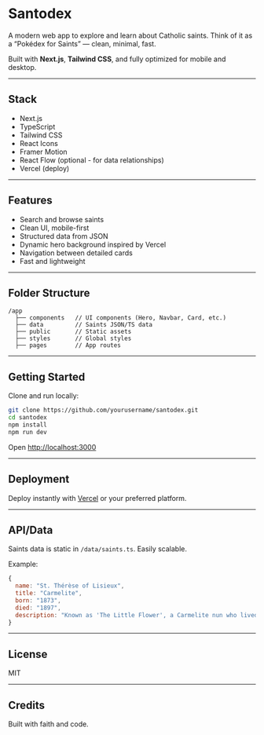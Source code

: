# Santodex

A modern web app to explore and learn about Catholic saints. Think of it as a “Pokédex for Saints” — clean, minimal, fast.

Built with **Next.js**, **Tailwind CSS**, and fully optimized for mobile and desktop.

---

## Stack

- Next.js
- TypeScript
- Tailwind CSS
- React Icons
- Framer Motion
- React Flow (optional - for data relationships)
- Vercel (deploy)

---

## Features

- Search and browse saints
- Clean UI, mobile-first
- Structured data from JSON
- Dynamic hero background inspired by Vercel
- Navigation between detailed cards
- Fast and lightweight

---

## Folder Structure

```
/app
  ├── components   // UI components (Hero, Navbar, Card, etc.)
  ├── data         // Saints JSON/TS data
  ├── public       // Static assets
  ├── styles       // Global styles
  ├── pages        // App routes
```

---

## Getting Started

Clone and run locally:

```bash
git clone https://github.com/yourusername/santodex.git
cd santodex
npm install
npm run dev
```

Open [http://localhost:3000](http://localhost:3000)

---

## Deployment

Deploy instantly with [Vercel](https://vercel.com) or your preferred platform.

---

## API/Data

Saints data is static in `/data/saints.ts`. Easily scalable.

Example:

```js
{
  name: "St. Thérèse of Lisieux",
  title: "Carmelite",
  born: "1873",
  died: "1897",
  description: "Known as 'The Little Flower', a Carmelite nun who lived a life of humility..."
}
```

---

## License

MIT

---

## Credits

Built with faith and code.